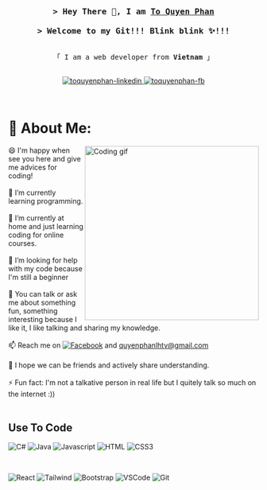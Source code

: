 <!-- Intro  -->
<h3 align="center">
        <samp>&gt; Hey There 👋, I am
                <b><a target="_blank" href="https://github.com/ToQuyenPhan">To Quyen Phan</a></b>
        </samp>
        <br/><br/>
        <samp>&gt; Welcome to my Git!!! Blink blink ✨!!! 
        </samp>
</h3>


<p align="center"> 
  <samp>
    <br>
    「 I am a web developer from <b>Vietnam</b> 」
    <br>
    <br>
  </samp>
</p>

<p align="center">
 <a href="https://www.linkedin.com/in/quyên-phan-9968a3202" target="_blank">
  <img src="https://img.shields.io/badge/LinkedIn-0077B5?style=for-the-badge&logo=linkedin&logoColor=white" alt="toquyenphan-linkedin"/>
 </a>
 <a href="https://www.facebook.com/profile.php?id=100006321400254" target="_blank">
  <img src="https://img.shields.io/badge/Facebook-20BEFF?&style=for-the-badge&logo=facebook&logoColor=white" alt="toquyenphan-fb"  />
  </a> 
</p>
<br />

<!-- About Section -->
# 💫 About Me:
<p>
 <img align="right" width="350" src="/assets/programmer.gif" alt="Coding gif" />
  
😄 I'm happy when see you here and give me advices for coding! <br/><br/>
🌱 I’m currently learning programming. <br/><br/>
🔭 I’m currently at home and just learning coding for online courses. <br/><br/>
🤔 I’m looking for help with my code because I'm still a beginner <br/><br/>
💬 You can talk or ask me about something fun, something interesting because I like it, I like talking and sharing my knowledge. <br/><br/>
📫 Reach me on [![Facebook](https://img.shields.io/badge/Facebook-%231877F2.svg?logo=Facebook&logoColor=white)](https://facebook.com/profile.php?id=100006321400254) and quyenphanlhtv@gmail.com <br/><br/>
👯 I hope we can be friends and actively share understanding. <br/><br/>
⚡ Fun fact: I'm not a talkative person in real life but I quitely talk so much on the internet :)) <br/><br/>
</p>

## Use To Code

![C#](https://img.shields.io/badge/c%23-%23239120.svg?style=for-the-badge&logo=csharp&logoColor=white)
![Java](https://img.shields.io/badge/java-%23ED8B00.svg?style=for-the-badge&logo=openjdk&logoColor=white)
![Javascript](https://img.shields.io/badge/Javascript-F0DB4F?style=for-the-badge&labelColor=black&logo=javascript&logoColor=F0DB4F)
![HTML](https://img.shields.io/badge/HTML5-E34F26?style=for-the-badge&logo=html5&logoColor=white)
![CSS3](https://img.shields.io/badge/CSS3-1572B6?style=for-the-badge&logo=css3&logoColor=white)

<br />

![React](https://img.shields.io/badge/-React-61DBFB?style=for-the-badge&labelColor=black&logo=react&logoColor=61DBFB)
![Tailwind](https://img.shields.io/badge/Tailwind_CSS-092749?style=for-the-badge&logo=tailwindcss&logoColor=06B6D4&labelColor=000000)
![Bootstrap](https://img.shields.io/badge/Bootstrap-563D7C?style=for-the-badge&logo=bootstrap&logoColor=white)
![VSCode](https://img.shields.io/badge/Visual_Studio-0078d7?style=for-the-badge&logo=visual%20studio&logoColor=white)
![Git](https://img.shields.io/badge/Git-F05032?style=for-the-badge&logo=git&logoColor=white)

